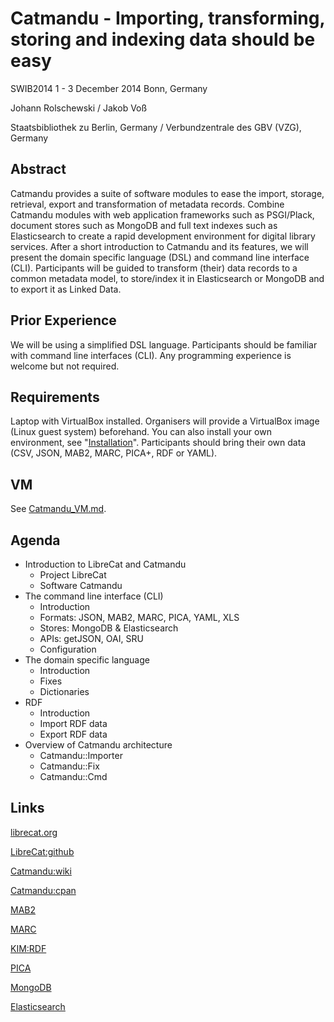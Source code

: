 # Catmandu - Importing, transforming, storing and indexing data should be easy

SWIB2014 1 - 3 December 2014 Bonn, Germany

Johann Rolschewski / Jakob Voß

Staatsbibliothek zu Berlin, Germany / Verbundzentrale des GBV (VZG), Germany

## Abstract

Catmandu provides a suite of software modules to ease the import, storage, retrieval, export and transformation of metadata records. Combine Catmandu modules with web application frameworks such as PSGI/Plack, document stores such as MongoDB and full text indexes such as Elasticsearch to create a rapid development environment for digital library services. After a short introduction to Catmandu and its features, we will present the domain specific language (DSL) and command line interface (CLI). Participants will be guided to transform (their) data records to a common metadata model, to store/index it in Elasticsearch or MongoDB and to export it as Linked Data.

## Prior Experience

We will be using a simplified DSL language. Participants should be familiar with command line interfaces (CLI). Any programming experience is welcome but not required.

## Requirements

Laptop with VirtualBox installed. Organisers will provide a VirtualBox image (Linux guest system) beforehand. You can also install your own environment, see "[Installation](https://github.com/LibreCat/Catmandu/wiki/Installation)". Participants should bring their own data (CSV, JSON, MAB2, MARC, PICA+, RDF or YAML).

## VM

See [Catmandu_VM.md](https://github.com/jorol/SWIB2014-Catmandu/blob/master/docs/Catmandu_VM.md).

## Agenda

  * Introduction to LibreCat and Catmandu
      - Project LibreCat
      - Software Catmandu
  * The command line interface (CLI)
      - Introduction
      - Formats: JSON, MAB2, MARC, PICA, YAML, XLS
      - Stores: MongoDB & Elasticsearch
      - APIs: getJSON, OAI, SRU
      - Configuration
  * The domain specific language
      - Introduction
      - Fixes
      - Dictionaries
  * RDF
      - Introduction
      - Import RDF data
      - Export RDF data
  * Overview of Catmandu architecture
      - Catmandu::Importer
      - Catmandu::Fix
      - Catmandu::Cmd

## Links

[librecat.org](http://librecat.org/)

[LibreCat:github](https://github.com/LibreCat/)

[Catmandu:wiki](http://librecat.org/Catmandu/)

[Catmandu:cpan](https://metacpan.org/search?q=Catmandu)

[MAB2](http://www.ubka.uni-karlsruhe.de/hylib/mab/mab2.html)

[MARC](http://www.loc.gov/marc/bibliographic/)

[KIM:RDF](https://wiki.dnb.de/pages/viewpage.action?pageId=68060017)

[PICA](http://www.gbv.de/bibliotheken/verbundbibliotheken/02Verbund/01Erschliessung/02Richtlinien/01KatRicht/inhalt.shtml)

[MongoDB](http://www.mongodb.org/)

[Elasticsearch](http://www.elasticsearch.org/)